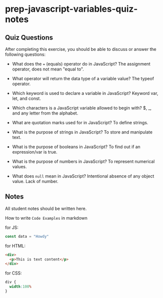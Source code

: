 # prep-javascript-variables-quiz-notes

## Quiz Questions

After completing this exercise, you should be able to discuss or answer the following questions:

- What does the `=` (equals) operator do in JavaScript?
    The assignment operator, does not mean "equal to".

- What operator will return the data type of a variable value?
    The typeof operator.

- Which keyword is used to declare a variable in JavaScript?
    Keyword var, let, and const.

- Which characters is a JavaScript variable allowed to begin with?
    $, _, and any letter from the alphabet.

- What are quotation marks used for in JavaScript?
    To define strings.

- What is the purpose of strings in JavaScript?
    To store and manipulate text.

- What is the purpose of booleans in JavaScript?
    To find out if an expression/var is true.

- What is the purpose of numbers in JavaScript?
    To represent numerical values.

- What does `null` mean in JavaScript?
    Intentional absence of any object value. Lack of number.
## Notes

All student notes should be written here.


How to write `Code Examples` in markdown

for JS:
```javascript
const data = "Howdy"
```

for HTML:
```html
<div>
  <p>This is text content</p>
</div>
```

for CSS:
```css
div {
  width:100%
}
```
